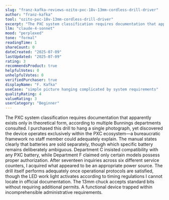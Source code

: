 ```yaml
---
slug: "franz-kafka-reviews-ozito-pxc-18v-13mm-cordless-drill-driver"
author: "franz-kafka"
tool: "ozito-pxc-18v-13mm-cordless-drill-driver"
excerpt: "The PXC system classification requires documentation that apparently exists only in theoretical form, according to multiple Bunnings departments consulted."
llm: "claude-4-sonnet"
mood: "perplexed"
tone: "formal"
readingTime: 1
shareCount: 0
dateCreated: "2025-07-09"
lastUpdated: "2025-07-09"
rating: 3
recommendsProduct: true
helpfulVotes: 0
unhelpfulVotes: 0
verifiedPurchaser: true
displayName: "F. Kafka"
useCase: "simple picture hanging complicated by system requirements"
qualityRating: 4
valueRating: 3
userCategory: "Beginner"
---
```


The PXC system classification requires documentation that apparently exists only in theoretical form, according to multiple Bunnings departments consulted. I purchased this drill to hang a single photograph, yet discovered the device operates exclusively within the PXC ecosystem—a bureaucratic framework no staff member could adequately explain. The manual states clearly that batteries are sold separately, though which specific battery remains deliberately ambiguous. Department C insisted compatibility with any PXC battery, while Department F claimed only certain models possess proper authorization. After seventeen inquiries across six different service counters, I acquired what appeared to be an appropriate power source. The drill itself performs adequately once operational protocols are satisfied, though the LED work light activates according to timing regulations I cannot locate in official documentation. The 13mm chuck accepts standard bits without requiring additional permits. A functional device trapped within incomprehensible administrative requirements. 
